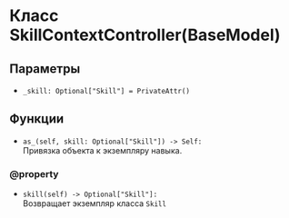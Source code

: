 # Класс SkillContextController(BaseModel)
## Параметры
- `_skill: Optional["Skill"] = PrivateAttr()`
## Функции
- `as_(self, skill: Optional["Skill"]) -> Self:`\
Привязка объекта к экземпляру навыка.
### @property
  - `skill(self) -> Optional["Skill"]:`\
Возвращает экземпляр класса `Skill`

